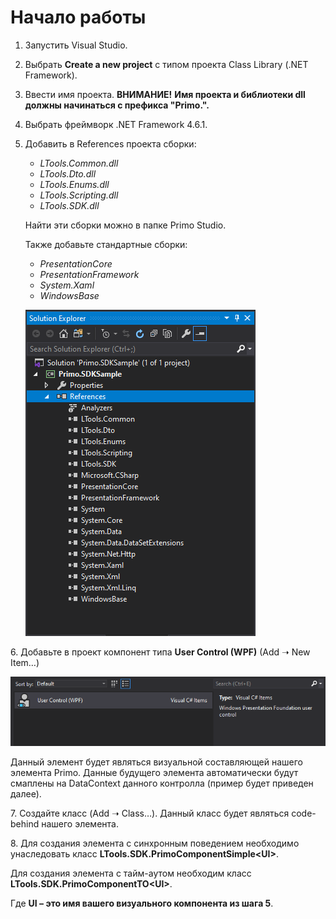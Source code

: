 # Начало работы

1. Запустить Visual Studio.
2. Выбрать **Create a new project** с типом проекта Class Library (.NET Framework).
3. Ввести имя проекта. **ВНИМАНИЕ!** **Имя проекта и библиотеки dll должны начинаться с префикса "Primo.".** 
4. Выбрать фреймворк .NET Framework 4.6.1.
5. Добавить в References проекта сборки:
   * _LTools.Common.dll_
   * _LTools.Dto.dll_
   * _LTools.Enums.dll_
   * _LTools.Scripting.dll_
   * _LTools.SDK.dll_

   Найти эти сборки можно в папке Primo Studio.

   Также добавьте стандартные сборки:

   * _PresentationCore_
   * _PresentationFramework_
   * _System.Xaml_
   * _WindowsBase_

   ![](<../../../.gitbook/assets/0 (133).png>)

6\. Добавьте в проект компонент типа **User Control (WPF)** (Add ➝ New Item…)

![](<../../../.gitbook/assets/1 (118).png>)

   Данный элемент будет являться визуальной составляющей нашего элемента Primo. Данные будущего элемента автоматически будут смаплены на DataContext данного контролла (пример будет приведен далее).

7\. Создайте класс (Add ➝ Class…). Данный класс будет являться code-behind нашего элемента.

8\. Для создания элемента с синхронным поведением необходимо унаследовать класс **LTools.SDK.PrimoComponentSimple\<UI>**. 

Для создания элемента с тайм-аутом необходим класс **LTools.SDK.PrimoComponentTO\<UI>**.

Где **UI – это имя вашего визуального компонента из шага 5**.
